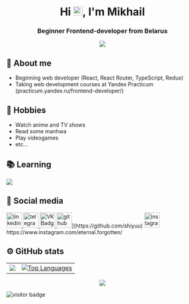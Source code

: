 
<h1 align="center">Hi <img src='https://qpluspicture.oss-cn-beijing.aliyuncs.com/6LjjQA/Hi.gif' alt='Hi' width="24"/>, I'm Mikhail</h1>
<h3 align="center">Beginner Frontend-developer from Belarus</h3>

<div align="center">
<img src="https://i.pinimg.com/originals/a0/70/7d/a0707d977bccdce919e8a380ca92d139.gif">
</div>

## 💬 About me
- Beginning web developer (React, React Router, TypeScript, Redux)
- Taking web development courses at Yandex Practicum (practicum.yandex.ru/frontend-developer/)

## 📅 Hobbies
- Watch anime and TV shows
- Read some manhwa
- Play videogames
- etc...

## 📚 Learning
<p>
    <a href="https://skillicons.dev">
      <img src="https://skillicons.dev/icons?i=js,html,css,git,gulp,pug,discord,figma" />
    </a>
  </p>

## 📱 Social media
<div id="badges">
    <a href="https://www.linkedin.com/in/%D0%BC%D0%B8%D1%85%D0%B0%D0%B8%D0%BB-%D1%88%D1%83%D0%BA%D0%B0%D0%BD%D0%BE%D0%B2-449039252/" target="_blank">
      <img src="https://cdn-icons-png.flaticon.com/512/2504/2504799.png" width="40" height="40" alt="linkedin" />
    </a>
    <a href="https://t.me/deathboii" target="_blank">
      <img src="https://cdn-icons-png.flaticon.com/512/2111/2111646.png" width="40" height="40" alt="telegram group" />
    </a>
    <a href="https://vk.com/deathboii" target="_blank">
      <img src="https://cdn-icons-png.flaticon.com/512/145/145813.png" width="40" height="40" alt="VK Badge"/>
    </a>
    <img src='https://cdn.jsdelivr.net/npm/simple-icons@3.0.1/icons/github.svg' alt='github' height='40'>](https://github.com/shiyuu)
    <img src='https://cdn.jsdelivr.net/npm/simple-icons@3.0.1/icons/instagram.svg' alt='instagram' height='40'>https://www.instagram.com/eternal.forgotten/  
  </div>

## ⚙️ GitHub stats
<table>
  <tr>
    <td>
      <a href="http://www.github.com/sh1yuu"><img src="https://github-readme-streak-stats.herokuapp.com/?user=sh1yuu&stroke=ffffff&background=1c1917&ring=0891b2&fire=0891b2&currStreakNum=ffffff&currStreakLabel=0891b2&sideNums=ffffff&sideLabels=ffffff&dates=ffffff&hide_border=true" /></a>
    </td>
    <td>
      <a href="https://github.com/sh1yuu" align="left"><img src="https://github-readme-stats.vercel.app/api/top-langs/?username=sh1yuu&langs_count=10&title_color=0891b2&text_color=ffffff&icon_color=0891b2&bg_color=1c1917&hide_border=true&locale=en&custom_title=Top%20%Languages" alt="Top Languages" /></a>
    </td>
  </tr>
</table>

<div align="center">
<img src="https://i.pinimg.com/originals/89/b2/2e/89b22ed50509f67e538bbfdd5f6b6dbe.gif">
</div>

![visitor badge](https://visitor-badge.laobi.icu/badge?page_id=sh1yuu.visitor-badge&left_text=My%20Page%20Visitors)

